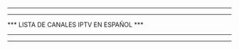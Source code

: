 *************************************************************************************
*************************************************************************************
***                        LISTA DE CANALES IPTV EN ESPAÑOL                       ***
*************************************************************************************
*************************************************************************************
